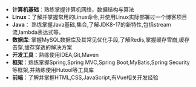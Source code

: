* **计算机基础**：熟练掌握计算机网络，数据结构与算法
  <br/>
* **Linux**：了解并掌握常用的Linux命令,并使用Linux实际部署过一个博客项目</br>
* **Java**： 熟练掌握Java基础,集合,了解JDK8-17的新特性,包括stream流,lambda表达式等。</br>
* **数据库**: 掌握MySQL数据库及其常见优化手段,了解Redis,掌握缓存雪崩,缓存击穿,缓存穿透的解决方案</br>
* **开发工具**：熟练使用IDEA,Git,Maven</br>
* **框架**：熟练掌握Spring,Spring MVC,Spring Boot,MyBatis,Spring Security等框架,并熟练使用Hutool等工具库</br>
* **前端**：了解并掌握HTML,CSS,JavaScript,有Vue相关开发经验
